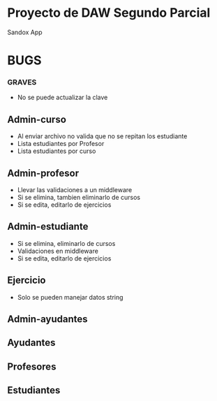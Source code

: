 # Proyecto de DAW Segundo Parcial
Sandox App

# BUGS
### GRAVES
- No se puede actualizar la clave

## Admin-curso
- Al enviar archivo no valida que no se repitan los estudiante
- Lista estudiantes por Profesor
- Lista estudiantes por curso

## Admin-profesor
- Llevar las validaciones a un middleware
- Si se elimina, tambien eliminarlo de cursos
- Si se edita, editarlo de ejercicios

## Admin-estudiante
- Si se elimina, eliminarlo de cursos
- Validaciones en middleware
- Si se edita, editarlo de ejercicios

## Ejercicio
- Solo se pueden manejar datos string

## Admin-ayudantes

## Ayudantes

## Profesores

## Estudiantes
